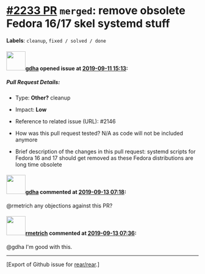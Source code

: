 [\#2233 PR](https://github.com/rear/rear/pull/2233) `merged`: remove obsolete Fedora 16/17 skel systemd stuff
=============================================================================================================

**Labels**: `cleanup`, `fixed / solved / done`

#### <img src="https://avatars.githubusercontent.com/u/888633?u=cdaeb31efcc0048d3619651aa18dd4b76e636b21&v=4" width="50">[gdha](https://github.com/gdha) opened issue at [2019-09-11 15:13](https://github.com/rear/rear/pull/2233):

##### Pull Request Details:

-   Type: **Other?** cleanup

-   Impact: **Low**

-   Reference to related issue (URL): \#2146

-   How was this pull request tested? N/A as code will not be included
    anymore

-   Brief description of the changes in this pull request: systemd
    scripts for Fedora 16 and 17 should get removed as these Fedora
    distributions are long time obsolete

#### <img src="https://avatars.githubusercontent.com/u/888633?u=cdaeb31efcc0048d3619651aa18dd4b76e636b21&v=4" width="50">[gdha](https://github.com/gdha) commented at [2019-09-13 07:18](https://github.com/rear/rear/pull/2233#issuecomment-531127883):

@rmetrich any objections against this PR?

#### <img src="https://avatars.githubusercontent.com/u/1163635?u=36b5e32e1dd55f1ce77cad431a5683fce40a7934&v=4" width="50">[rmetrich](https://github.com/rmetrich) commented at [2019-09-13 07:36](https://github.com/rear/rear/pull/2233#issuecomment-531133352):

@gdha I'm good with this.

------------------------------------------------------------------------

\[Export of Github issue for
[rear/rear](https://github.com/rear/rear).\]
